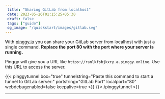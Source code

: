 ```yaml
---
 title: "Sharing GitLab from localhost" 
 date: 2023-05-26T01:15:25+05:30 
 draft: false 
 tags: ["guide"]
 og_image: "/quickstart/images/gitlab.svg"
---
```


With [pinggy.io](https://pinggy.io) you can share your GitLab server from localhost with just a single command. **Replace the port 80 with the port where your server is running.**

Pinggy will give you a URL like `https://ranlkfsbjkxry.a.pinggy.online`. Use this URL to access the server.

{{< pinggytunnel box="true" tunnelstring="Paste this command to start a tunnel to GitLab server:" portstring="GitLab Port" localport="80" webdebugenabled=false keepalive=true >}}
{{< /pinggytunnel >}}

<hr>
